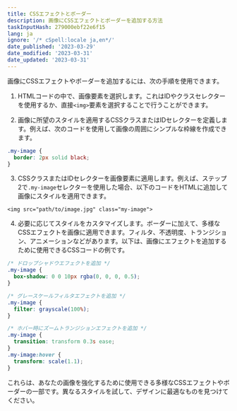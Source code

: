 ```yaml
---
title: CSSエフェクトとボーダー
description: 画像にCSSエフェクトとボーダーを追加する方法
taskInputHash: 279000ebf22e6f15
lang: ja
ignore: '/* cSpell:locale ja,en*/'
date_published: '2023-03-29'
date_modified: '2023-03-31'
date_updated: '2023-03-31'
---
```

画像にCSSエフェクトやボーダーを追加するには、次の手順を使用できます。

1. HTMLコードの中で、画像要素を選択します。これはIDやクラスセレクターを使用するか、直接`<img>`要素を選択することで行うことができます。

2. 画像に所望のスタイルを適用するCSSクラスまたはIDセレクターを定義します。例えば、次のコードを使用して画像の周囲にシンプルな枠線を作成できます。

```css
.my-image {
  border: 2px solid black;
}
```

3. CSSクラスまたはIDセレクターを画像要素に適用します。例えば、ステップ2で`.my-image`セレクターを使用した場合、以下のコードをHTMLに追加して画像にスタイルを適用できます。

```arduino
<img src="path/to/image.jpg" class="my-image">
```

4. 必要に応じてスタイルをカスタマイズします。ボーダーに加えて、多様なCSSエフェクトを画像に適用できます。フィルタ、不透明度、トランジション、アニメーションなどがあります。以下は、画像にエフェクトを追加するために使用できるCSSコードの例です。

```css
/* ドロップシャドウエフェクトを追加 */
.my-image {
  box-shadow: 0 0 10px rgba(0, 0, 0, 0.5);
}

/* グレースケールフィルタエフェクトを追加 */
.my-image {
  filter: grayscale(100%);
}

/* ホバー時にズームトランジションエフェクトを追加 */
.my-image {
  transition: transform 0.3s ease;
}
.my-image:hover {
  transform: scale(1.1);
}
```

これらは、あなたの画像を強化するために使用できる多様なCSSエフェクトやボーダーの一部です。異なるスタイルを試して、デザインに最適なものを見つけてください。
